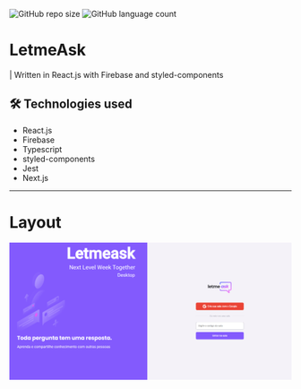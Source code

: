![GitHub repo size](https://img.shields.io/github/repo-size/Gabriel-Marinho-CA/LetmeAsk)
![GitHub language count](https://img.shields.io/github/languages/count/Gabriel-Marinho-CA/LetmeAsk)

# LetmeAsk
|  Written in React.js with Firebase and styled-components


## 🛠 Technologies used


* React.js
* Firebase
* Typescript
* styled-components
* Jest
* Next.js


****



# Layout
<div id = "banner" >
<img width = "900px" src = "https://github.com/Gabriel-Marinho-CA/LetmeAsk/blob/master/.github/banner.PNG">
</div>



